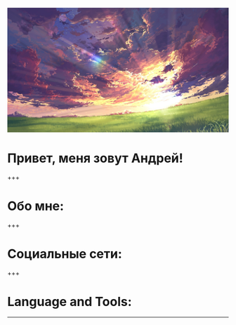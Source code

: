 ![Header](https://github.com/AndreyTsyupka/AndreyTsyupka/blob/main/assets/8NOg92cTp_A.jpg)

# Привет, меня зовут Андрей!

+++

# Обо мне:

+++

# Социальные сети:

+++

# Language and Tools:

---